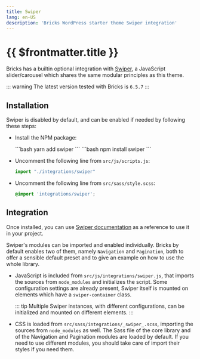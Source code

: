 ```yaml
---
title: Swiper
lang: en-US
description: 'Bricks WordPress starter theme Swiper integration'
---
```


# {{ $frontmatter.title }}

Bricks has a builtin optional integration with [Swiper](https://swiperjs.com/), a JavaScript slider/carousel which shares the same modular principles as this theme. 

::: warning
The latest version tested with Bricks is `6.5.7`
:::

## Installation

Swiper is disabled by default, and can be enabled if needed by following these steps:


- Install the NPM package: 

    <code-group>

    <code-block title="Yarn" active> 
    ```bash
    yarn add swiper
    ```
    </code-block>

    <code-block title="npm"> 
    ```bash
    npm install swiper
    ```
    </code-block>
    
    </code-group>

- Uncomment the following line from `src/js/scripts.js`:

    ```javascript
    import "./integrations/swiper"
    ```

- Uncomment the following line from `src/sass/style.scss`:

    ```scss
    @import 'integrations/swiper';
    ```

 ## Integration

Once installed, you can use [Swiper documentation](https://swiperjs.com/get-started/) as a reference to use it in your project.

Swiper's modules can be imported and enabled individually. Bricks by default enables two of them, namely `Navigation` and `Pagination`, both to offer a sensible default preset and to give an example on how to use the whole library.

- JavaScript is included from `src/js/integrations/swiper.js`, that imports the sources from `node_modules` and initializes the script. Some configuration settings are already present, Swiper itself is mounted on elements which have a  `swiper-container` class.

    ::: tip
    Multiple Swiper instances, with different configurations, can be initialized and mounted on different elements.
    :::

- CSS is loaded from `src/sass/integrations/_swiper_.scss`, importing the sources from `node_modules` as well. The Sass file of the core library and of the Navigation and Pagination modules are loaded by default. If you need to use different modules, you should take care of import their styles if you need them.